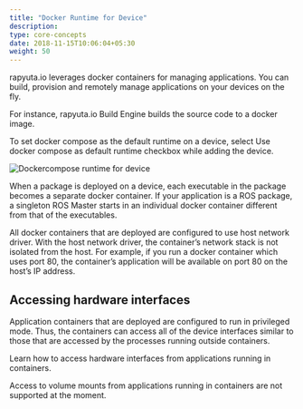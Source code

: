 ```yaml
---
title: "Docker Runtime for Device"
description:
type: core-concepts
date: 2018-11-15T10:06:04+05:30
weight: 50
---
```

rapyuta.io leverages docker containers for managing applications.
You can build, provision and remotely manage applications on your devices on
the fly.

For instance, rapyuta.io Build Engine builds the source code to a docker image.

To set docker compose as the default runtime on a device, select
Use docker compose as default runtime checkbox while adding the device.

![Dockercompose runtime for device](/images/core-concepts/device-management/device-docker-runtime.png?classes=border)

When a package is deployed on a device, each executable in the package becomes a
separate docker container. If your application is a ROS package, a
singleton ROS Master starts in an individual docker container different from
that of the executables.

All docker containers that are deployed are configured to use host network
driver. With the host network driver, the container’s network stack is not
isolated from the host. For example, if you run a docker container which
uses port 80, the container’s application will be available on port 80 on
the host’s IP address.

## Accessing hardware interfaces
Application containers that are deployed are configured to run in privileged mode.
Thus, the containers can access all of the device interfaces similar to those
that are accessed by the processes running outside containers.

Learn how to access hardware interfaces from applications running in containers.

Access to volume mounts from applications running in containers are not
supported at the moment.
